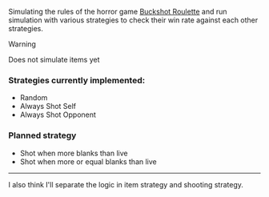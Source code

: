Simulating the rules of the horror game [Buckshot Roulette](https://mikeklubnika.itch.io/buckshot-roulette) and run simulation with various strategies to check their win rate against each other strategies.

> [!warning]
> Does not simulate items yet

### Strategies currently implemented:

- Random
- Always Shot Self
- Always Shot Opponent

### Planned strategy

- Shot when more blanks than live
- Shot when more or equal blanks than live

---

I also think I'll separate the logic in item strategy and shooting strategy.
